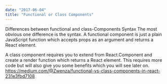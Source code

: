 ```yaml
---
date: "2017-06-04"
title: "Functional or Class Components"
---
```

Differences between functional and class-Components
Syntax
The most obvious one difference is the syntax. A functional component is just a plain JavaScript function which accepts props as an argument and returns a React element.

A class component requires you to extend from React.Component and create a render function which returns a React element. This requires more code but will also give you some benefits which you will see later on.
https://medium.com/@Zwenza/functional-vs-class-components-in-react-231e3fbd7108